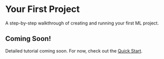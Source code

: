 # Your First Project

A step-by-step walkthrough of creating and running your first ML project.

## Coming Soon!

Detailed tutorial coming soon. For now, check out the [Quick Start](quickstart.md).